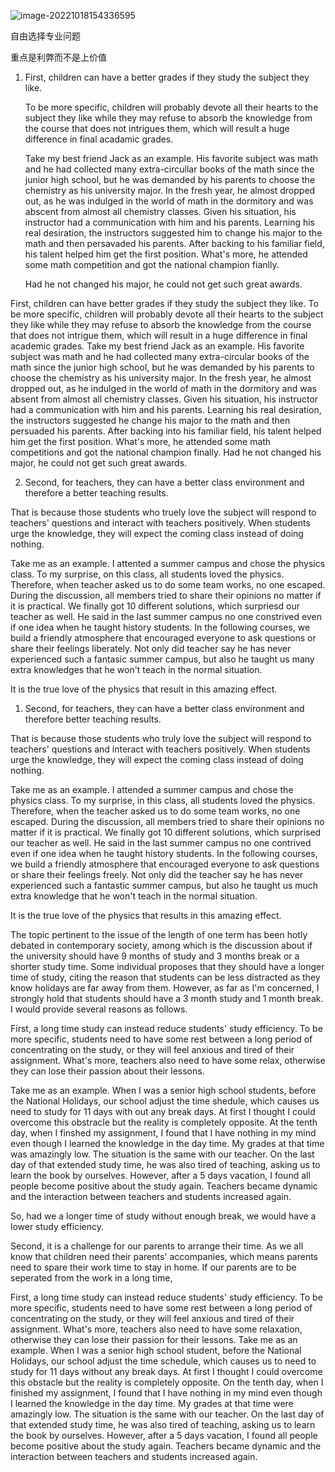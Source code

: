 ![image-20221018154336595](C:\Users\I575185\AppData\Roaming\Typora\typora-user-images\image-20221018154336595.png)

自由选择专业问题

重点是利弊而不是上价值

1. First, children can have a better grades if they study the subject they like.

   To be more specific, children will probably devote all their hearts to the subject they like while they may refuse to absorb the knowledge from the course that does not intrigues them, which will result a huge difference in final acadamic grades.

   Take my best friend Jack as an example. His favorite subject was math and he had collected many extra-circullar books of the math since the junior high school, but he was demanded by his parents to choose the chemistry as his university major. In the fresh year, he almost dropped out, as he was indulged in the world of math in the dormitory and was abscent from almost all chemistry classes. Given his situation, his instructor had a communication with him and his parents. Learning his real desiration, the instructors suggested him to change his major to the math and then persavaded his parents. After backing to his familiar field, his talent helped him get the first position. What's more, he attended some math competition and got the national champion fianlly. 

   Had he not changed his major, he could not get such great awards. 

   

   

First, children can have better grades if they study the subject they like.
To be more specific, children will probably devote all their hearts to the subject they like while they may refuse to absorb the knowledge from the course that does not intrigue them, which will result in a huge difference in final academic grades.
Take my best friend Jack as an example. His favorite subject was math and he had collected many extra-circular books of the math since the junior high school, but he was demanded by his parents to choose the chemistry as his university major. In the fresh year, he almost dropped out, as he indulged in the world of math in the dormitory and was absent from almost all chemistry classes. Given his situation, his instructor had a communication with him and his parents. Learning his real desiration, the instructors suggested he change his major to the math and then persuaded his parents. After backing into his familiar field, his talent helped him get the first position. What's more, he attended some math competitions and got the national champion finally. 
Had he not changed his major, he could not get such great awards. 













2. Second, for teachers, they can have a better class environment and therefore a better teaching results. 

That is because those students who truely love the subject will respond to teachers' questions and interact with teachers positively. When students urge the knowledge, they will expect the coming class instead of doing nothing.

Take me as an example. I attented a summer campus and chose the physics class. To my surprise, on this class, all students loved the physics. Therefore, when teacher asked us to do some team works, no one escaped. During the discussion, all members tried to share their opinions no matter if it is practical. We finally got 10 different solutions, which surpriesd our teacher as well. He said in the last summer campus no one constrived even if one idea when he taught history students. In the following courses, we build a friendly atmosphere that encouraged everyone to ask questions or share their feelings liberately. Not only did teacher say he has never experienced such a fantasic summer campus, but also he taught us many extra knowledges that he won't teach in the normal situation. 

It is the true love of the physics that result in this amazing effect. 



1. Second, for teachers, they can have a better class environment and therefore better teaching results. 

That is because those students who truly love the subject will respond to teachers' questions and interact with teachers positively. When students urge the knowledge, they will expect the coming class instead of doing nothing.

Take me as an example. I attended a summer campus and chose the physics class. To my surprise, in this class, all students loved the physics. Therefore, when the teacher asked us to do some team works, no one escaped. During the discussion, all members tried to share their opinions no matter if it is practical. We finally got 10 different solutions, which surprised our teacher as well. He said in the last summer campus no one contrived even if one idea when he taught history students. In the following courses, we build a friendly atmosphere that encouraged everyone to ask questions or share their feelings freely. Not only did the teacher say he has never experienced such a fantastic summer campus, but also he taught us much extra knowledge that he won't teach in the normal situation. 

It is the true love of the physics that results in this amazing effect. 







The topic pertinent to the issue of the length of one term has been hotly debated in contemporary society, among which is the discussion about if the university should have 9 months of study and 3 months break or a shorter study time. Some individual proposes that they should have a longer time of study, citing the reason that students can be less distracted as they know holidays are far away from them. However, as far as I'm concerned, I strongly hold that students should have a 3 month study and 1 month break. I would provide several reasons as follows. 

First, a long time study can instead reduce students' study efficiency. To be more specific, students need to have some rest between a long period of concentrating on the study, or they will feel anxious and tired of their assignment. What's more, teachers also need to have some relax, otherwise they can lose their passion about their lessons.

Take me as an example. When I was a senior high school students, before the National Holidays, our school adjust the time shedule, which causes us need to study for 11 days with out any break days. At first I thought I could overcome this obstracle but the reality is completely opposite. At the tenth day, when I finshed my assignment, I found that I have nothing in my mind even though I learned the knowledge in the day time. My grades at that time was amazingly low. The situation is the same with our teacher. On the last day of that extended study time, he was also tired of teaching, asking us to learn the book by ourselves. However, after a 5 days vacation, I found all people become positive about the study again. Teachers became dynamic and the interaction between teachers and students increased again. 

So, had we a longer time of study without enough break, we would have a lower study efficiency.

Second, it is a challenge for our parents to arrange their time. As we all know that children need their parents' accompanies, which means parents need to spare their work time to stay in home. If our parents are to be seperated from the work in a long time, 







First, a long time study can instead reduce students' study efficiency. To be more specific, students need to have some rest between a long period of concentrating on the study, or they will feel anxious and tired of their assignment. What's more, teachers also need to have some relaxation, otherwise they can lose their passion for their lessons.
Take me as an example. When I was a senior high school student, before the National Holidays, our school adjust the time schedule, which causes us to need to study for 11 days without any break days. At first I thought I could overcome this obstacle but the reality is completely opposite. On the tenth day, when I finished my assignment, I found that I have nothing in my mind even though I learned the knowledge in the day time. My grades at that time were amazingly low. The situation is the same with our teacher. On the last day of that extended study time, he was also tired of teaching, asking us to learn the book by ourselves. However, after a 5 days vacation, I found all people become positive about the study again. Teachers became dynamic and the interaction between teachers and students increased again. 
